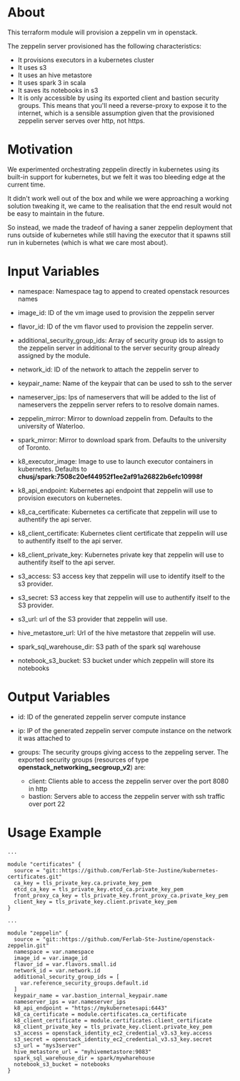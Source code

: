 # About

This terraform module will provision a zeppelin vm in openstack.

The zeppelin server provisioned has the following characteristics:
- It provisions executors in a kubernetes cluster
- It uses s3
- It uses an hive metastore
- It uses spark 3 in scala
- It saves its notebooks in s3
- It is only accessible by using its exported client and bastion security groups. This means that you'll need a reverse-proxy to expose it to the internet, which is a sensible assumption given that the provisioned zeppelin server serves over http, not https.

# Motivation

We experimented orchestrating zeppelin directly in kubernetes using its built-in support for kubernetes, but we felt it was too bleeding edge at the current time.

It didn't work well out of the box and while we were approaching a working solution tweaking it, we came to the realisation that the end result would not be easy to maintain in the future.

So instead, we made the tradeof of having a saner zeppelin deployment that runs outside of kubernetes while still having the executor that it spawns still run in kubernetes (which is what we care most about).

# Input Variables

- namespace: Namespace tag to append to created openstack resources names

- image_id: ID of the vm image used to provision the zeppelin server

- flavor_id: ID of the vm flavor used to provision the zeppelin server.

- additional_security_group_ids: Array of security group ids to assign to the zeppelin server in additional to the server security group already assigned by the module.

- network_id: ID of the network to attach the zeppelin server to

- keypair_name: Name of the keypair that can be used to ssh to the server

- nameserver_ips: Ips of nameservers that will be added to the list of nameservers the zeppelin server refers to to resolve domain names.

- zeppelin_mirror: Mirror to download zeppelin from. Defaults to the university of Waterloo.

- spark_mirror: Mirror to download spark from. Defaults to the university of Toronto.

- k8_executor_image: Image to use to launch executor containers in kubernetes. Defaults to **chusj/spark:7508c20ef44952f1ee2af91a26822b6efc10998f**

- k8_api_endpoint: Kubernetes api endpoint that zeppelin will use to provision executors on kubernetes.

- k8_ca_certificate: Kubernetes ca certificate that zeppelin will use to authentify the api server.

- k8_client_certificate: Kubernetes client certificate that zeppelin will use to authentify itself to the api server.

- k8_client_private_key: Kubernetes private key that zeppelin will use to authentify itself to the api server.

- s3_access: S3 access key that zeppelin will use to identify itself to the s3 provider.

- s3_secret: S3 access key that zeppelin will use to authentify itself to the S3 provider.

- s3_url: url of the S3 provider that zeppelin will use.

- hive_metastore_url: Url of the hive metastore that zeppelin will use.

- spark_sql_warehouse_dir: S3 path of the spark sql warehouse

- notebook_s3_bucket: S3 bucket under which zeppelin will store its notebooks

# Output Variables

- id: ID of the generated zeppelin server compute instance

- ip: IP of the generated zeppelin server compute instance on the network it was attached to

- groups: The security groups giving access to the zeppeling server. The exported security groups (resources of type **openstack_networking_secgroup_v2**) are:
  - client: Clients able to access the zeppelin server over the port 8080 in http
  - bastion: Servers able to access the zeppelin server with ssh traffic over port 22

# Usage Example

```
...

module "certificates" {
  source = "git::https://github.com/Ferlab-Ste-Justine/kubernetes-certificates.git"
  ca_key = tls_private_key.ca.private_key_pem
  etcd_ca_key = tls_private_key.etcd_ca.private_key_pem
  front_proxy_ca_key = tls_private_key.front_proxy_ca.private_key_pem
  client_key = tls_private_key.client.private_key_pem
}

...

module "zeppelin" {
  source = "git::https://github.com/Ferlab-Ste-Justine/openstack-zeppelin.git"
  namespace = var.namespace
  image_id = var.image_id
  flavor_id = var.flavors.small.id
  network_id = var.network.id
  additional_security_group_ids = [
    var.reference_security_groups.default.id
  ]
  keypair_name = var.bastion_internal_keypair.name
  nameserver_ips = var.nameserver_ips
  k8_api_endpoint = "https://mykubernetesapi:6443"
  k8_ca_certificate = module.certificates.ca_certificate
  k8_client_certificate = module.certificates.client_certificate
  k8_client_private_key = tls_private_key.client.private_key_pem
  s3_access = openstack_identity_ec2_credential_v3.s3_key.access
  s3_secret = openstack_identity_ec2_credential_v3.s3_key.secret
  s3_url = "mys3server"
  hive_metastore_url = "myhivemetastore:9083"
  spark_sql_warehouse_dir = spark/mywharehouse
  notebook_s3_bucket = notebooks
}
```

